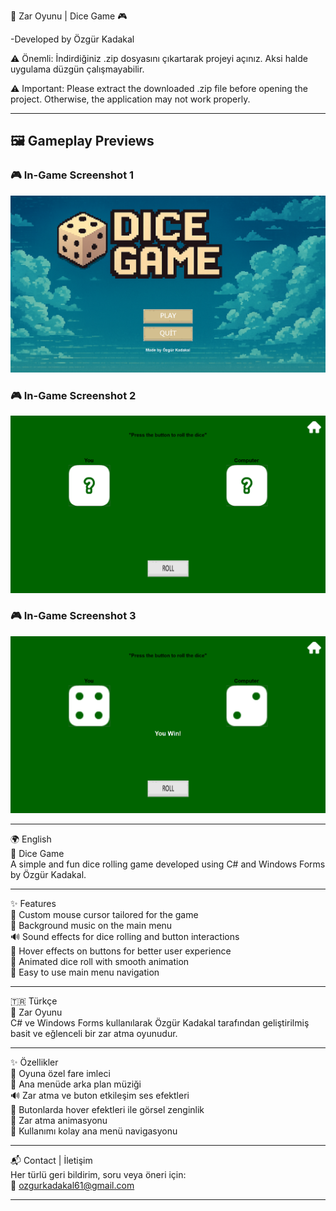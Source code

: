 🎲 Zar Oyunu | Dice Game 🎮 

-Developed by Özgür Kadakal

⚠️ Önemli: İndirdiğiniz .zip dosyasını çıkartarak projeyi açınız. Aksi halde uygulama düzgün çalışmayabilir.

⚠️ Important: Please extract the downloaded .zip file before opening the project. Otherwise, the application may not work properly.

---

## 🖼️ Gameplay Previews

### 🎮 In-Game Screenshot 1
![InGame1](dicegame/ScreenShots/ingame1.png)

### 🎮 In-Game Screenshot 2
![InGame2](dicegame/ScreenShots/ingame2.png)

### 🎮 In-Game Screenshot 3
![InGame3](dicegame/ScreenShots/ingame3.png)

---

🌍 English  
🎲 Dice Game  
A simple and fun dice rolling game developed using C# and Windows Forms by Özgür Kadakal.

---

✨ Features  
🎯 Custom mouse cursor tailored for the game  
🎵 Background music on the main menu  
🔊 Sound effects for dice rolling and button interactions  
🎨 Hover effects on buttons for better user experience  
🎲 Animated dice roll with smooth animation  
🔄 Easy to use main menu navigation  

---

🇹🇷 Türkçe  
🎲 Zar Oyunu  
C# ve Windows Forms kullanılarak Özgür Kadakal tarafından geliştirilmiş basit ve eğlenceli bir zar atma oyunudur.

---

✨ Özellikler  
🎯 Oyuna özel fare imleci  
🎵 Ana menüde arka plan müziği  
🔊 Zar atma ve buton etkileşim ses efektleri  
🎨 Butonlarda hover efektleri ile görsel zenginlik  
🎲 Zar atma animasyonu  
🔄 Kullanımı kolay ana menü navigasyonu  

---

📬 Contact | İletişim  
Her türlü geri bildirim, soru veya öneri için:  
📧 ozgurkadakal61@gmail.com  

---
